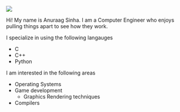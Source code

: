 ![](https:/github.com/asinha/asinha94/raw/master/banner.gif)


Hi! My name is Anuraag Sinha. I am a Computer Engineer who enjoys pulling things apart to see how they work.

I specialize in using the following langauges
- C 
- C++
- Python

I am interested in the following areas
- Operating Systems
- Game development
    - Graphics Rendering techniques
- Compilers
<!--
**asinha94/asinha94** is a ✨ _special_ ✨ repository because its `README.md` (this file) appears on your GitHub profile.

Here are some ideas to get you started:

- 🔭 I’m currently working on ...
- 🌱 I’m currently learning ...
- 👯 I’m looking to collaborate on ...
- 🤔 I’m looking for help with ...
- 💬 Ask me about ...
- 📫 How to reach me: ...
- 😄 Pronouns: ...
- ⚡ Fun fact: ...
-->
